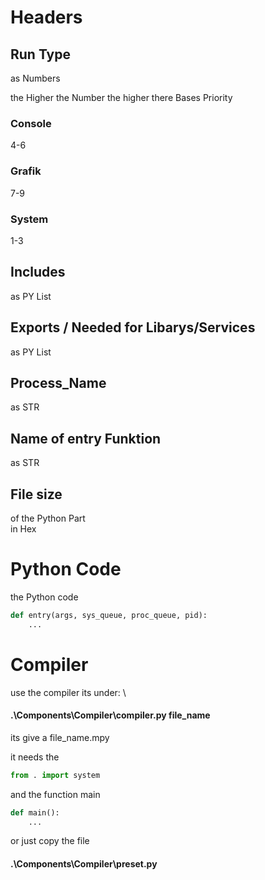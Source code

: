 # Headers
## Run Type
as Numbers

the Higher the Number the higher there Bases Priority

### Console
4-6

### Grafik
7-9

### System
1-3

## Includes
as PY List

## Exports / Needed for Libarys/Services
as PY List

## Process_Name
as STR

## Name of entry Funktion
as STR

## File size
of the Python Part \
in Hex

# Python Code
the Python code
```python
def entry(args, sys_queue, proc_queue, pid):
    ...
```

# Compiler
use the compiler its under: \
#### .\Components\Compiler\compiler.py file_name

its give a file_name.mpy 

it needs the 
```python
from . import system
```
and the function main

```python
def main():
    ...
```
or just copy the file

#### .\Components\Compiler\preset.py
